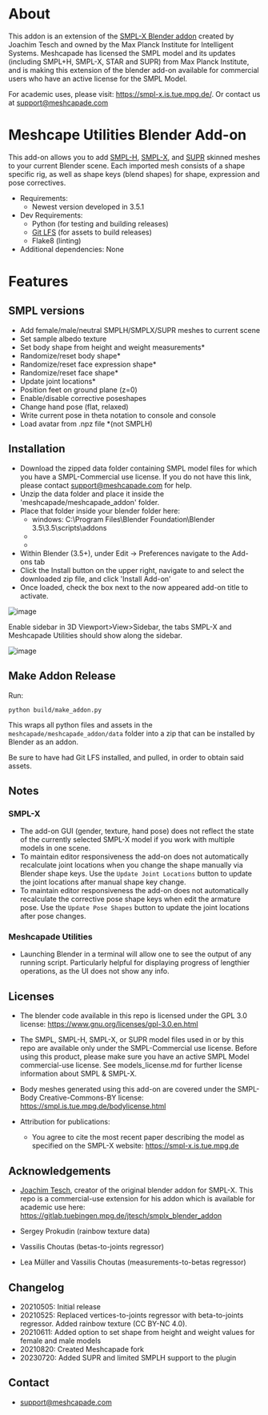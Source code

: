 # About
This addon is an extension of the [SMPL-X Blender addon](https://www.youtube.com/watch?v=DY2k29Jef94) created by Joachim Tesch and owned by the Max Planck Institute for Intelligent Systems. Meshcapade has licensed the SMPL model and its updates (including SMPL+H, SMPL-X, STAR and SUPR) from Max Planck Institute, and is making this extension of the blender add-on available for commercial users who have an active license for the SMPL Model. 

For academic uses, please visit: https://smpl-x.is.tue.mpg.de/. Or contact us at support@meshcapade.com

# Meshcape Utilities Blender Add-on

This add-on allows you to add [SMPL-H](https://mano.is.tue.mpg.de/), [SMPL-X](https://smpl-x.is.tue.mpg.de), and [SUPR](https://supr.is.tue.mpg.de) skinned meshes to your current Blender scene. Each imported mesh consists of a shape specific rig, as well as shape keys (blend shapes) for shape, expression and pose correctives.

- Requirements:
  - Newest version developed in 3.5.1
- Dev Requirements:
  - Python (for testing and building releases)
  - [Git LFS](https://git-lfs.github.com/) (for assets to build releases)
  - Flake8 (linting)
- Additional dependencies: None

# Features

## SMPL versions
- Add female/male/neutral SMPLH/SMPLX/SUPR meshes to current scene
- Set sample albedo texture
- Set body shape from height and weight measurements* 
- Randomize/reset body shape*
- Randomize/reset face expression shape*
- Randomize/reset face shape*
- Update joint locations*
- Position feet on ground plane (z=0)
- Enable/disable corrective poseshapes 
- Change hand pose (flat, relaxed)
- Write current pose in theta notation to console and console
- Load avatar from .npz file
*(not SMPLH)

## Installation
- Download the zipped data folder containing SMPL model files for which you have a SMPL-Commercial use license.  If you do not have this link, please contact support@meshcapade.com for help.
- Unzip the data folder and place it inside the 'meshcapade/meshcapade_addon' folder.
- Place that folder inside your blender folder here:
  - windows: C:\Program Files\Blender Foundation\Blender 3.5\3.5\scripts\addons
  - 
  - 
- Within Blender (3.5+), under Edit -> Preferences navigate to the Add-ons tab
- Click the Install button on the upper right, navigate to and select the downloaded zip file, and click 'Install Add-on'
- Once loaded, check the box next to the now appeared add-on title to activate.

![image](https://user-images.githubusercontent.com/538382/131877148-3d65f453-13ef-4c47-b56f-fd008930937a.png)

Enable sidebar in 3D Viewport>View>Sidebar, the tabs SMPL-X and Meshcapade Utilities should show along the sidebar.

![image](https://user-images.githubusercontent.com/538382/131878699-df5b7fd1-9bbc-47ae-9cb4-8fd319727c9d.png)


## Make Addon Release

Run:

```
python build/make_addon.py
```

This wraps all python files and assets in the `meshcapade/meshcapade_addon/data` folder into a zip that can be installed by Blender as an addon.

Be sure to have had Git LFS installed, and pulled, in order to obtain said assets.

## Notes

### SMPL-X

- The add-on GUI (gender, texture, hand pose) does not reflect the state of the currently selected SMPL-X model if you work with multiple models in one scene.
- To maintain editor responsiveness the add-on does not automatically recalculate joint locations when you change the shape manually via Blender shape keys. Use the `Update Joint Locations` button to update the joint locations after manual shape key change.
- To maintain editor responsiveness the add-on does not automatically recalculate the corrective pose shape keys when edit the armature pose. Use the `Update Pose Shapes` button to update the joint locations after pose changes.

### Meshcapade Utilities

- Launching Blender in a terminal will allow one to see the output of any running script. Particularly helpful for displaying progress of lengthier operations, as the UI does not show any info.

## Licenses

- The blender code available in this repo is licensed under the GPL 3.0 license:
https://www.gnu.org/licenses/gpl-3.0.en.html


- The SMPL, SMPL-H, SMPL-X, or SUPR model files used in or by this repo are available only under the SMPL-Commercial use license. Before using this product, please make sure you have an active SMPL Model commercial-use license. See models_license.md for further license information about SMPL & SMPL-X.


- Body meshes generated using this add-on are covered under the SMPL-Body Creative-Commons-BY license: https://smpl.is.tue.mpg.de/bodylicense.html

- Attribution for publications:
  - You agree to cite the most recent paper describing the model as specified on the SMPL-X website: <https://smpl-x.is.tue.mpg.de>

## Acknowledgements

- [Joachim Tesch](https://gitlab.tuebingen.mpg.de/jtesch), creator of the original blender addon for SMPL-X. This repo is a commercial-use extension for his addon which is available for academic use here: https://gitlab.tuebingen.mpg.de/jtesch/smplx_blender_addon

- Sergey Prokudin (rainbow texture data)

- Vassilis Choutas (betas-to-joints regressor)

- Lea Müller and Vassilis Choutas (measurements-to-betas regressor)

## Changelog

- 20210505: Initial release
- 20210525: Replaced vertices-to-joints regressor with beta-to-joints regressor. Added rainbow texture (CC BY-NC 4.0).
- 20210611: Added option to set shape from height and weight values for female and male models
- 20210820: Created Meshcapade fork
- 20230720: Added SUPR and limited SMPLH support to the plugin 

## Contact

- support@meshcapade.com